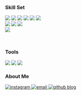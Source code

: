 ### Skill Set

<div>
    <img src="https://img.shields.io/badge/Ruby-CC342D?style=for-the-badge&logo=Ruby&logoColor=white">
    <img src="https://img.shields.io/badge/typescript-3178C6?style=for-the-badge&logo=typescript&logoColor=white">
    <img src="https://img.shields.io/badge/Python-3776AB?style=for-the-badge&logo=Python&logoColor=white">
    <img src="https://img.shields.io/badge/JavaScript-F7DF1E?style=for-the-badge&logo=JavaScript&logoColor=white">
    <img src="https://img.shields.io/badge/HTML5-E34F26?style=for-the-badge&logo=HTML5&logoColor=white">
    <img src="https://img.shields.io/badge/CSS3-1572B6?style=for-the-badge&logo=CSS3&logoColor=white">
    <br>
    <img src="https://img.shields.io/badge/Ruby on Rails-CC0000?style=for-the-badge&logo=Ruby on Rails&logoColor=white">
    <img src="https://img.shields.io/badge/NestJS-E0234E?style=for-the-badge&logo=NestJS&logoColor=white">
    <img src="https://img.shields.io/badge/Flask-5aa5bb?style=for-the-badge&logo=Flask&logoColor=white">
    <br>
    <img src="https://img.shields.io/badge/Selenium-43B02A?style=for-the-badge&logo=Selenium&logoColor=white">

[//]: # (  <img src="https://img.shields.io/badge/Java-007396?style=for-the-badge&logo=JAVA&logoColor=white">)

[//]: # (  <img src="https://img.shields.io/badge/Pug-A86454?style=for-the-badge&logo=Pug&logoColor=white">)
  <br>

[//]: # (  <img src="https://img.shields.io/badge/MySQL-4479A1?style=for-the-badge&logo=MySQL&logoColor=white">)

[//]: # (  <img src="https://img.shields.io/badge/MongoDB-47A248?style=for-the-badge&logo=MongoDB&logoColor=white">)
</div>

### Tools

<div>
  <img src="https://img.shields.io/badge/Git-F05032.svg?&amp;style=for-the-badge&amp;logo=Git&amp;logoColor=white">
  <img src="https://img.shields.io/badge/JetBrains-000000.svg?&amp;style=for-the-badge&amp;logo=JetBrains&amp;logoColor=white">
  <img src="https://img.shields.io/badge/Visual%20Studio%20Code-007ACC.svg?&amp;style=for-the-badge&amp;logo=Visual%20Studio%20Code&amp;logoColor=white">

[//]: # (  <img src="https://img.shields.io/badge/Notion-000000.svg?&amp;style=for-the-badge&amp;logo=Notion&amp;logoColor=white">)
</div>

[//]: # ([![Top Langs]&#40;https://github-readme-stats.vercel.app/api/top-langs/?username=uwriym&hide_progress=true&#41;]&#40;https://github.com/anuraghazra/github-readme-stats&#41;)

[//]: # ([![Solved.ac Profile]&#40;http://mazassumnida.wtf/api/generate_badge?boj=uwriym&#41;]&#40;https://solved.ac/uwriym&#41;)

[//]: # ([![Solved.ac Profile]&#40;http://mazassumnida.wtf/api/v2/generate_badge?boj=uwriym&#41;]&#40;https://solved.ac/uwriym/&#41;)

### About Me

<a href="https://www.instagram.com/eoorim/">
    <img src="https://img.shields.io/badge/Instagram-ff69b4?style=plastic&logo=Instagram&logoColor=white" alt="instagram"/>
</a>
<a href="mailto:eoorim@icloud.com">
    <img src="https://img.shields.io/badge/email-47a3f5?style=plastic&logo=GMail&logoColor=white" alt="email"/>
</a>
<a href="https://uwriym.github.io/">
    <img src="https://img.shields.io/badge/blog-131418?style=plastic&logo=Github&logoColor=white" alt="github blog"/>
</a>
